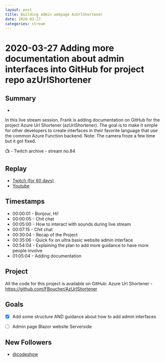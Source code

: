 ```yaml
---
layout: post
title: Building admin webpage AzUrlShortener
date: 2020-03-27
categories: stream
---
```



# 2020-03-27 Adding more documentation about admin interfaces into GitHub for project repo azUrlShortener

## Summary
-

In this live stream session, Frank is adding documentation on GitHub for the project Azure Url Shortener (azUrlShortener). The goal is to make it simple for other developers to create interfaces in their favorite language that use the common Azure Function backend. Note: The camera froze a few time but it got fixed.

📺 - Twitch archive - stream no.84

## Replay


- [Twitch (for 60 days)](https://www.twitch.tv/videos/576593435)
- [Youtube](https://youtu.be/URPgyVizg3E)


## Timestamps


- 00:00:01 - Bonjour, Hi!
- 00:00:05 - Chit chat
- 00:05:00 - How to interact with sounds during live stream
- 00:07:15 - Chit chat
- 00:30:04 - Recap of the Project
- 00:35:06 - Quick fix on ultra basic website admin interface
- 00:54:04 - Explaining the plan to add more guidance to have more people involve
- 01:05:04 - Adding documentation 


Project
-------

All the code for this project is available on GitHub: Azure Url Shortener - https://github.com/FBoucher/AzUrlShortener


Goals
-----

- [X] Add some structure AND guidance about how to add admin interfaces
- [ ] Admin page Blazor website Serverside


New Followers
-------------

- [@codeshow](https://www.twitch.tv/codeshow)
